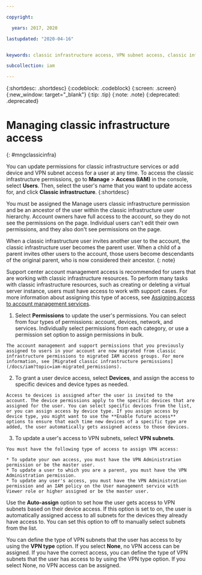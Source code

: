 ```yaml
---

copyright:

  years: 2017, 2020

lastupdated: "2020-04-16"


keywords: classic infrastructure access, VPN subnet access, classic infrastructure permissions, device access

subcollection: iam

---
```


{:shortdesc: .shortdesc}
{:codeblock: .codeblock}
{:screen: .screen}
{:new_window: target="_blank"}
{:tip: .tip}
{:note: .note}
{:deprecated: .deprecated}

# Managing classic infrastructure access
{: #mngclassicinfra}

You can update permissions for classic infrastructure services or add device and VPN subnet access for a user at any time. To access the classic infrastructure permissions, go to **Manage** &gt; **Access (IAM)** in the console, select **Users**. Then, select the user's name that you want to update access for, and click **Classic infrastructure**.
{:shortdesc}

You must be assigned the Manage users classic infrastructure permission and be an ancestor of the user within the classic infrastructure user hierarchy. Account owners have full access to the account, so they do not see the permissions on the page. Individual users can't edit their own permissions, and they also don't see permissions on the page.

When a classic infrastructure user invites another user to the account, the classic infrastructure user becomes the parent user. When a child of a parent invites other users to the account, those users become descendants of the original parent, who is now considered their ancestor.
{: note}

Support center account management access is recommended for users that are working with classic infrastructure resources. To perform many tasks with classic infrastructure resources, such as creating or deleting a virtual server instance, users must have access to work with support cases. For more information about assigning this type of access, see [Assigning access to account management services](/docs/iam?topic=iam-account-services).

  1. Select **Permissions** to update the user's permissions. You can select from four types of permissions: account, devices, network, and services. Individually select permissions from each category, or use a permission set option to assign permissions in bulk.

    The account management and support permissions that you previously assigned to users in your account are now migrated from classic infrastructure permissions to migrated IAM access groups. For more information, see [Migrated classic infrastructure permissions](/docs/iam?topic=iam-migrated_permissions).

  2. To grant a user device access, select **Devices**, and assign the access to specific devices and device types as needed.

    Access to devices is assigned after the user is invited to the account. The device permissions apply to the specific devices that are assigned for the user. You can select specific devices from the list, or you can assign access by device type. If you assign access by device type, you might want to use the **Enable future access** options to ensure that each time new devices of a specific type are added, the user automatically gets assigned access to those devices.

  3. To update a user's access to VPN subnets, select **VPN subnets**.

    You must have the following type of access to assign VPN access:

    * To update your own access, you must have the VPN Administration permission or be the master user.
    * To update a user to which you are a parent, you must have the VPN Administration permission.
    * To update any user's access, you must have the VPN Administration permission and an IAM policy on the User management service with Viewer role or higher assigned or be the master user.
    
Use the **Auto-assign** option to set how the user gets access to VPN subnets based on their device access. If this option is set to on, the user is automatically assigned access to all subnets for the devices they already have access to. You can set this option to off to manually select subnets from the list.
    
   You can define the type of VPN subnets that the user has access to by using the **VPN type** option. If you select **None**, no VPN access can be assigned. If you have the correct access, you can define the type of VPN subnets that the user has access to by using the VPN type option. If you select None, no VPN access can be assigned. 
